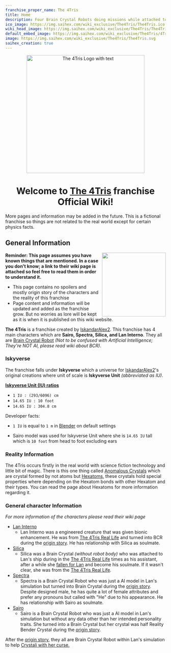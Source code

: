 ```yaml
---
franchise_proper_name: The 4Tris
title: Home
description: Four Brain Crystal Robots doing missions while attached to a reality bending simulation to save the world.
ico_image: https://img.saihex.com/wiki_exclusive/The4Tris/The4Tris.ico
wiki_head_image: https://img.saihex.com/wiki_exclusive/The4Tris/The4Tris_Cover_Text.svg
default_embed_image: https://img.saihex.com/wiki_exclusive/The4Tris/4TrisCover.png?downscale=m
image: https://img.saihex.com/wiki_exclusive/The4Tris/The4Tris.svg
saihex_creation: true
---
```


<p align="center">
  <img src="https://img.saihex.com/wiki_exclusive/The4Tris/The4Tris_Cover_Text.svg" alt="The 4Tris Logo with text" width="370">
</p>

<h1 align="center">
  Welcome to <u>The 4Tris</u> franchise Official Wiki!
</h1>
<p class="warning_box">More pages and information may be added in the future. This is a fictional franchise so things are not related to the real world except for certain physics facts.</p>

## General Information

<img align="right" width="200" src="https://img.saihex.com/wiki_exclusive/The4Tris/4TrisCover.png?downscale=m">

**Reminder: This page assumes you have known things that are mentioned. In a case you don't know; a link to their wiki page is attached so feel free to read them in order to understand it.**

<disc>
  <ul>
    <li>This page contains no spoilers and mostly origin story of the characters and the reality of this franchise</li>
    <li>Page content and information will be updated and added as the franchise grow. But no worries as lore will be kept as it is when it is published on this wiki website.</li>
  </ul>
</disc>

**The 4Tris** is a franchise created by [IskandarAlex2](https://github.com/IskandarAlex2). This franchise has 4 main characters which are **Sairo, Spectra, Silica, and Lan Interno**. They all are [Brain Crystal Robot](The4Tris/category/logic/Brain_Crystal#brain-crystal-robot)  *(Not to be confused with Artificial Intelligence; They're NOT AI, please read wiki about BCR)*.

### Iskyverse
The franchise falls under **Iskyverse** which a universe for [IskandarAlex2](https://github.com/IskandarAlex2)'s original creations where unit of scale is **Iskyverse Unit** *(abbreviated as IU)*. 

<u>**Iskyverse Unit (IU) ratios**</u>
- `1 IU : (293/6096) cm`
- `14.65 IU : 10 foot`
- `14.65 IU : 304.8 cm`

Developer facts:

- `1 IU` is equal to `1 m` in [Blender](https://www.blender.org/) on default settings

- Sairo model was used for Iskyverse Unit where she is `14.65 IU` tall which is `10 foot` from head to foot excluding ears

### Reality Information
The 4Tris occurs firstly in the real world with science fiction technology and little bit of magic. There is this one thing called [Anomalous Crystals](The4Tris/category/logic/Hexatom) which are crystal formed by not atoms but [Hexatoms](The4Tris/category/logic/Hexatom), these crystals hold special properties where depending on the Hexatom bonds with other Hexatom and their types. You can read the page about Hexatoms for more information regarding it.

### General character Information
*For more information of the characters please read their wiki page*
- [Lan Interno](The4Tris/category/Characters/Lan_Interno)
  - Lan Interno was a engineered creature that was given bionic enhancement. He was from [The 4Tris Real Life](The4Tris/category/Dimensions/real_life) and turned into BCR during the [origin story](The4Tris/category/Dimensions/the_simulation#origin-story). He has relationship with Silica as soulmate.
- [Silica](The4Tris/category/Characters/Silica)
  - Silica was a Brain Crystal *(without robot body)* who was attached to Lan's ship during in the [The 4Tris Real Life](The4Tris/category/Dimensions/real_life) times as his assistant, after a while she [fallen for Lan](The4Tris/category/Dimensions/real_life#lan-meeting-silica) and become his soulmate. If it wasn't clear, she was from the [The 4Tris Real Life](The4Tris/category/Dimensions/real_life).
- [Spectra](The4Tris/category/Characters/Spectra)
  - Spectra is a Brain Crystal Robot who was just a AI model in Lan's simulation but turned into Brain Crystal during the [origin story](The4Tris/category/Dimensions/the_simulation#origin-story). Despite designed male, he has quite a lot of female attributes and prefer any pronouns but called with "He" due to his appearance. He has relationship with Sairo as soulmate.
- [Sairo](The4Tris/category/Characters/Sairo)
  - Sairo is a Brain Crystal Robot who was just a AI model in Lan's simulation but without any data other than her intended personality traits. She turned into a Brain Crystal but her crystal was half Reality Bender Crystal during the [origin story](The4Tris/category/Dimensions/the_simulation#origin-story).

After the [origin story](The4Tris/category/Dimensions/the_simulation#origin-story), they all are Brain Crystal Robot within Lan's simulation to help [Crystali with her curse.](The4Tris/category/Dimensions/the_simulation#crystali-and-her-curse)